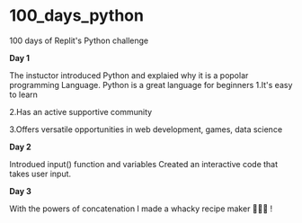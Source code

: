 # 100_days_python
100 days of Replit's Python challenge 

**Day 1**


The instuctor introduced Python and explaied why it is a popolar programming Language.
Python is a great language for beginners
1.It's easy to learn


2.Has an active supportive community


3.Offers versatile opportunities in web development, games, data science 

**Day 2**


Introdued input() function and variables
Created an interactive code that takes user input.

**Day 3**

With the powers of concatenation I made a whacky recipe maker 🥓🍝🥑 !
